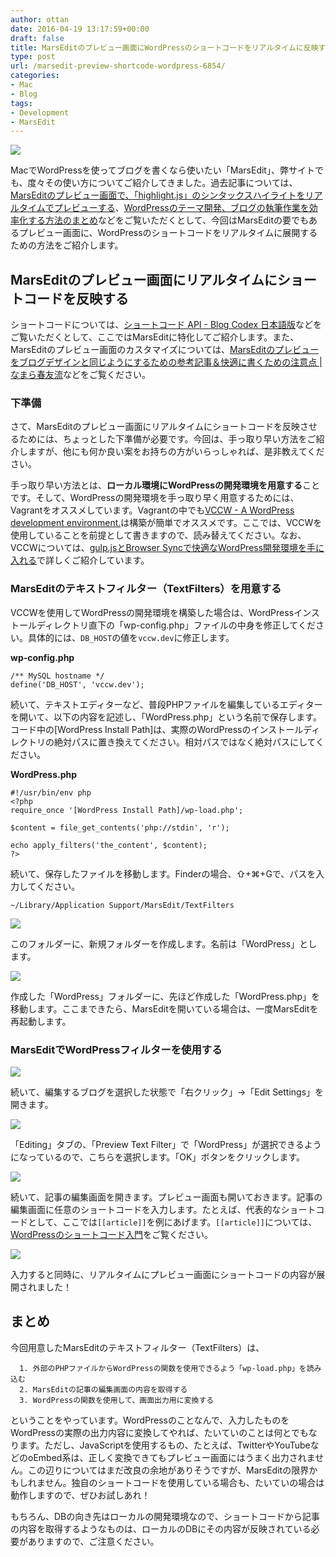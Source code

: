 ```yaml
---
author: ottan
date: 2016-04-19 13:17:59+00:00
draft: false
title: MarsEditのプレビュー画面にWordPressのショートコードをリアルタイムに反映する
type: post
url: /marsedit-preview-shortcode-wordpress-6854/
categories:
- Mac
- Blog
tags:
- Development
- MarsEdit
---
```


![](/images/2016/04/160429-5723685638ac2.png)






MacでWordPressを使ってブログを書くなら使いたい「MarsEdit」、弊サイトでも、度々その使い方についてご紹介してきました。過去記事については、[MarsEditのプレビュー画面で、「highlight.js」のシンタックスハイライトをリアルタイムでプレビューする](/marsedit-preview-syntax-highlight-6853/)、[WordPressのテーマ開発、ブログの執筆作業を効率化する方法のまとめ](/efficiency-blog-736/)などをご覧いただくとして、今回はMarsEditの要でもあるプレビュー画面に、WordPressのショートコードをリアルタイムに展開するための方法をご紹介します。



## MarsEditのプレビュー画面にリアルタイムにショートコードを反映する





ショートコードについては、[ショートコード API - Blog Codex 日本語版](https://wpdocs.osdn.jp/ショートコード_API)などをご覧いただくとして、ここではMarsEditに特化してご紹介します。また、MarsEditのプレビュー画面のカスタマイズについては、[MarsEditのプレビューをブログデザインと同じようにするための参考記事＆快適に書くための注意点 | なまら春友流](https://harutomo-ryu.com/archives/2012-09-02/132614.html)などをご覧ください。





### 下準備





さて、MarsEditのプレビュー画面にリアルタイムにショートコードを反映させるためには、ちょっとした下準備が必要です。今回は、手っ取り早い方法をご紹介しますが、他にも何か良い案をお持ちの方がいらっしゃれば、是非教えてください。





手っ取り早い方法とは、**ローカル環境にWordPressの開発環境を用意する**ことです。そして、WordPressの開発環境を手っ取り早く用意するためには、Vagrantをオススメしています。Vagrantの中でも[VCCW - A WordPress development environment.](http://vccw.cc/)は構築が簡単でオススメです。ここでは、VCCWを使用していることを前提として書きますので、読み替えてください。なお、VCCWについては、[gulp.jsとBrowser Syncで快適なWordPress開発環境を手に入れる](/gulp-browser-sync-476/)で詳しくご紹介しています。





### MarsEditのテキストフィルター（TextFilters）を用意する





VCCWを使用してWordPressの開発環境を構築した場合は、WordPressインストールディレクトリ直下の「wp-config.php」ファイルの中身を修正してください。具体的には、`DB_HOST`の値を`vccw.dev`に修正します。



**wp-config.php**

    
    /** MySQL hostname */
    define('DB_HOST', 'vccw.dev');


続いて、テキストエディターなど、普段PHPファイルを編集しているエディターを開いて、以下の内容を記述し、「WordPress.php」という名前で保存します。コード中の[WordPress Install Path]は、実際のWordPressのインストールディレクトリの絶対パスに置き換えてください。相対パスではなく絶対パスにしてください。

**WordPress.php**

    
    #!/usr/bin/env php
    <?php
    require_once '[WordPress Install Path]/wp-load.php';
    
    $content = file_get_contents('php://stdin', 'r');
    
    echo apply_filters('the_content', $content);
    ?>





続いて、保存したファイルを移動します。Finderの場合、⇧+⌘+Gで、パスを入力してください。




    
    ~/Library/Application Support/MarsEdit/TextFilters





![](/images/2016/04/160429-5723685a6e659.png)






このフォルダーに、新規フォルダーを作成します。名前は「WordPress」とします。





![](/images/2016/04/160429-572368651ed73.png)






作成した「WordPress」フォルダーに、先ほど作成した「WordPress.php」を移動します。ここまできたら、MarsEditを開いている場合は、一度MarsEditを再起動します。





### MarsEditでWordPressフィルターを使用する





![](/images/2016/04/160429-5723686e73d46.png)






続いて、編集するブログを選択した状態で「右クリック」→「Edit Settings」を開きます。





![](/images/2016/04/160429-57236872948eb.png)






「Editing」タブの、「Preview Text Filter」で「WordPress」が選択できるようになっているので、こちらを選択します。「OK」ボタンをクリックします。





![](/images/2016/04/160429-57236877184de.png)






続いて、記事の編集画面を開きます。プレビュー画面も開いておきます。記事の編集画面に任意のショートコードを入力します。たとえば、代表的なショートコードとして、ここでは`[[article]]`を例にあげます。`[[article]]`については、[WordPressのショートコード入門](/wordpress-shortcode-getting-start-6855/)をご覧ください。





![](/images/2016/04/160429-5723687ae46ae.png)






入力すると同時に、リアルタイムにプレビュー画面にショートコードの内容が展開されました！





## まとめ





今回用意したMarsEditのテキストフィルター（TextFilters）は、






 	  1. 外部のPHPファイルからWordPressの関数を使用できるよう「wp-load.php」を読み込む
 	  2. MarsEditの記事の編集画面の内容を取得する
 	  3. WordPressの関数を使用して、画面出力用に変換する




ということをやっています。WordPressのことなんで、入力したものをWordPressの実際の出力内容に変換してやれば、たいていのことは何とでもなります。ただし、JavaScriptを使用するもの、たとえば、TwitterやYouTubeなどのoEmbed系は、正しく変換できてもプレビュー画面にはうまく出力されません。この辺りについてはまだ改良の余地がありそうですが、MarsEditの限界かもしれません。独自のショートコードを使用している場合も、たいていの場合は動作しますので、ぜひお試しあれ！





もちろん、DBの向き先はローカルの開発環境なので、ショートコードから記事の内容を取得するようなものは、ローカルのDBにその内容が反映されている必要がありますので、ご注意ください。
